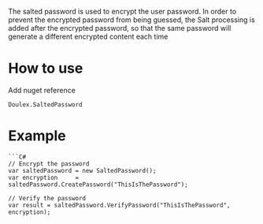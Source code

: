 ﻿The salted password is used to encrypt the user password. In order to prevent the encrypted password from being guessed,
the Salt processing is added after the encrypted password, so that the same password will generate a different encrypted
content each time

# How to use
Add nuget reference
```
Doulex.SaltedPassword
```

# Example
```
```C#
// Encrypt the password
var saltedPassword = new SaltedPassword();
var encryption     = saltedPassword.CreatePassword("ThisIsThePassword");

// Verify the password
var result = saltedPassword.VerifyPassword("ThisIsThePassword", encryption);
```
